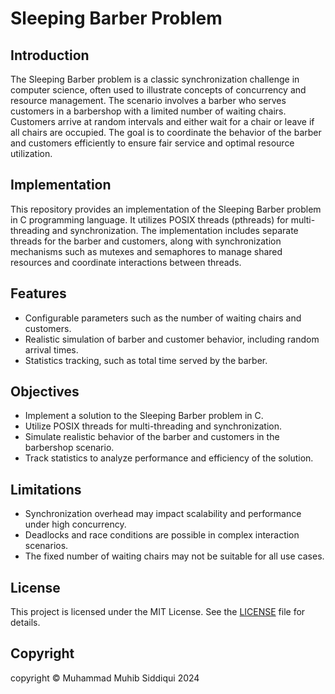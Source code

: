 # Sleeping Barber Problem

## Introduction
The Sleeping Barber problem is a classic synchronization challenge in computer science, often used to illustrate concepts of concurrency and resource management. The scenario involves a barber who serves customers in a barbershop with a limited number of waiting chairs. Customers arrive at random intervals and either wait for a chair or leave if all chairs are occupied. The goal is to coordinate the behavior of the barber and customers efficiently to ensure fair service and optimal resource utilization.

## Implementation
This repository provides an implementation of the Sleeping Barber problem in C programming language. It utilizes POSIX threads (pthreads) for multi-threading and synchronization. The implementation includes separate threads for the barber and customers, along with synchronization mechanisms such as mutexes and semaphores to manage shared resources and coordinate interactions between threads.

## Features
- Configurable parameters such as the number of waiting chairs and customers.
- Realistic simulation of barber and customer behavior, including random arrival times.
- Statistics tracking, such as total time served by the barber.

## Objectives
- Implement a solution to the Sleeping Barber problem in C.
- Utilize POSIX threads for multi-threading and synchronization.
- Simulate realistic behavior of the barber and customers in the barbershop scenario.
- Track statistics to analyze performance and efficiency of the solution.

## Limitations
- Synchronization overhead may impact scalability and performance under high concurrency.
- Deadlocks and race conditions are possible in complex interaction scenarios.
- The fixed number of waiting chairs may not be suitable for all use cases.

## License
This project is licensed under the MIT License. See the [LICENSE](LICENSE) file for details.

## Copyright
copyright © Muhammad Muhib Siddiqui 2024
